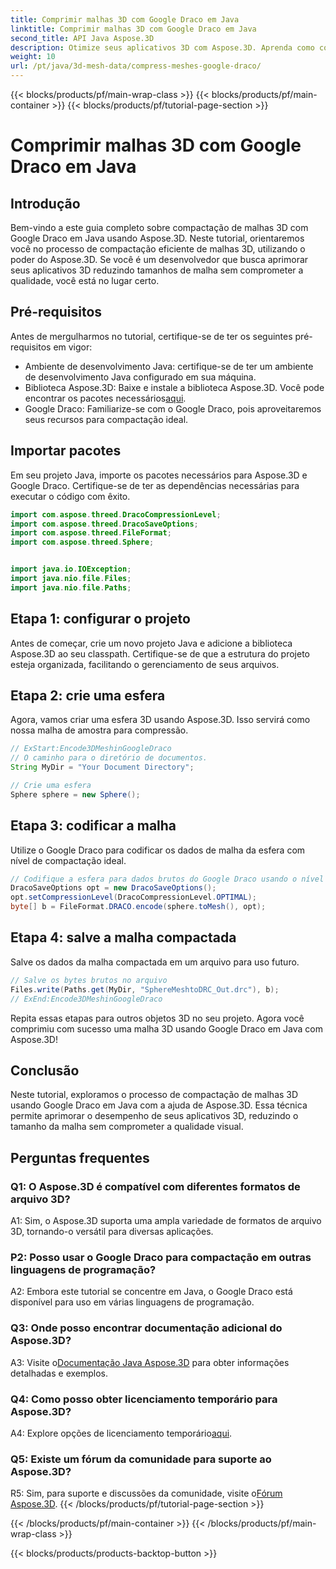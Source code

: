 ```yaml
---
title: Comprimir malhas 3D com Google Draco em Java
linktitle: Comprimir malhas 3D com Google Draco em Java
second_title: API Java Aspose.3D
description: Otimize seus aplicativos 3D com Aspose.3D. Aprenda como compactar malhas usando Google Draco em Java. Siga nosso guia passo a passo para um desenvolvimento 3D eficiente.
weight: 10
url: /pt/java/3d-mesh-data/compress-meshes-google-draco/
---
```


{{< blocks/products/pf/main-wrap-class >}}
{{< blocks/products/pf/main-container >}}
{{< blocks/products/pf/tutorial-page-section >}}

# Comprimir malhas 3D com Google Draco em Java

## Introdução

Bem-vindo a este guia completo sobre compactação de malhas 3D com Google Draco em Java usando Aspose.3D. Neste tutorial, orientaremos você no processo de compactação eficiente de malhas 3D, utilizando o poder do Aspose.3D. Se você é um desenvolvedor que busca aprimorar seus aplicativos 3D reduzindo tamanhos de malha sem comprometer a qualidade, você está no lugar certo.

## Pré-requisitos

Antes de mergulharmos no tutorial, certifique-se de ter os seguintes pré-requisitos em vigor:

- Ambiente de desenvolvimento Java: certifique-se de ter um ambiente de desenvolvimento Java configurado em sua máquina.
-  Biblioteca Aspose.3D: Baixe e instale a biblioteca Aspose.3D. Você pode encontrar os pacotes necessários[aqui](https://releases.aspose.com/3d/java/).
- Google Draco: Familiarize-se com o Google Draco, pois aproveitaremos seus recursos para compactação ideal.

## Importar pacotes

Em seu projeto Java, importe os pacotes necessários para Aspose.3D e Google Draco. Certifique-se de ter as dependências necessárias para executar o código com êxito.

```java
import com.aspose.threed.DracoCompressionLevel;
import com.aspose.threed.DracoSaveOptions;
import com.aspose.threed.FileFormat;
import com.aspose.threed.Sphere;


import java.io.IOException;
import java.nio.file.Files;
import java.nio.file.Paths;
```

## Etapa 1: configurar o projeto

Antes de começar, crie um novo projeto Java e adicione a biblioteca Aspose.3D ao seu classpath. Certifique-se de que a estrutura do projeto esteja organizada, facilitando o gerenciamento de seus arquivos.

## Etapa 2: crie uma esfera

Agora, vamos criar uma esfera 3D usando Aspose.3D. Isso servirá como nossa malha de amostra para compressão.

```java
// ExStart:Encode3DMeshinGoogleDraco
// O caminho para o diretório de documentos.
String MyDir = "Your Document Directory";

// Crie uma esfera
Sphere sphere = new Sphere();
```

## Etapa 3: codificar a malha

Utilize o Google Draco para codificar os dados de malha da esfera com nível de compactação ideal.

```java
// Codifique a esfera para dados brutos do Google Draco usando o nível de compactação ideal.
DracoSaveOptions opt = new DracoSaveOptions();
opt.setCompressionLevel(DracoCompressionLevel.OPTIMAL);
byte[] b = FileFormat.DRACO.encode(sphere.toMesh(), opt);
```

## Etapa 4: salve a malha compactada

Salve os dados da malha compactada em um arquivo para uso futuro.

```java
// Salve os bytes brutos no arquivo
Files.write(Paths.get(MyDir, "SphereMeshtoDRC_Out.drc"), b);
// ExEnd:Encode3DMeshinGoogleDraco
```

Repita essas etapas para outros objetos 3D no seu projeto. Agora você comprimiu com sucesso uma malha 3D usando Google Draco em Java com Aspose.3D!

## Conclusão

Neste tutorial, exploramos o processo de compactação de malhas 3D usando Google Draco em Java com a ajuda de Aspose.3D. Essa técnica permite aprimorar o desempenho de seus aplicativos 3D, reduzindo o tamanho da malha sem comprometer a qualidade visual.

## Perguntas frequentes

### Q1: O Aspose.3D é compatível com diferentes formatos de arquivo 3D?

A1: Sim, o Aspose.3D suporta uma ampla variedade de formatos de arquivo 3D, tornando-o versátil para diversas aplicações.

### P2: Posso usar o Google Draco para compactação em outras linguagens de programação?

A2: Embora este tutorial se concentre em Java, o Google Draco está disponível para uso em várias linguagens de programação.

### Q3: Onde posso encontrar documentação adicional do Aspose.3D?

 A3: Visite o[Documentação Java Aspose.3D](https://reference.aspose.com/3d/java/) para obter informações detalhadas e exemplos.

### Q4: Como posso obter licenciamento temporário para Aspose.3D?

 A4: Explore opções de licenciamento temporário[aqui](https://purchase.aspose.com/temporary-license/).

### Q5: Existe um fórum da comunidade para suporte ao Aspose.3D?

 R5: Sim, para suporte e discussões da comunidade, visite o[Fórum Aspose.3D](https://forum.aspose.com/c/3d/18).
{{< /blocks/products/pf/tutorial-page-section >}}

{{< /blocks/products/pf/main-container >}}
{{< /blocks/products/pf/main-wrap-class >}}

{{< blocks/products/products-backtop-button >}}
